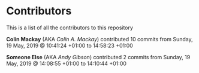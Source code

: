 ﻿# Contributors

This is a list of all the contributors to this repository

**Colin Mackay** (AKA *Colin A. Mackay*) contributed 10 commits from Sunday, 19 May, 2019 @ 10:41:24 +01:00 to 14:58:23 +01:00

**Someone Else** (AKA *Andy Gibson*) contributed 2 commits from Sunday, 19 May, 2019 @ 14:08:55 +01:00 to 14:10:44 +01:00

